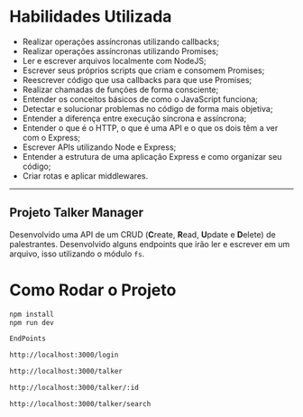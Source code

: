 # Habilidades Utilizada

- Realizar operações assíncronas utilizando callbacks;
- Realizar operações assíncronas utilizando Promises;
- Ler e escrever arquivos localmente com NodeJS;
- Escrever seus próprios scripts que criam e consomem Promises;
- Reescrever código que usa callbacks para que use Promises;
- Realizar chamadas de funções de forma consciente;
- Entender os conceitos básicos de como o JavaScript funciona;
- Detectar e solucionar problemas no código de forma mais objetiva;
- Entender a diferença entre execução síncrona e assíncrona;
- Entender o que é o HTTP, o que é uma API e o que os dois têm a ver com o Express;
- Escrever APIs utilizando Node e Express;
- Entender a estrutura de uma aplicação Express e como organizar seu código;
- Criar rotas e aplicar middlewares.
---

## Projeto Talker Manager

Desenvolvido uma API de um CRUD (**C**reate, **R**ead, **U**pdate e **D**elete) de palestrantes. Desenvolvido alguns endpoints que irão ler e escrever em um arquivo, isso utilizando o módulo `fs`.

# Como Rodar o Projeto
  ```bash
npm install
npm run dev

EndPoints

http://localhost:3000/login

http://localhost:3000/talker

http://localhost:3000/talker/:id

http://localhost:3000/talker/search
```